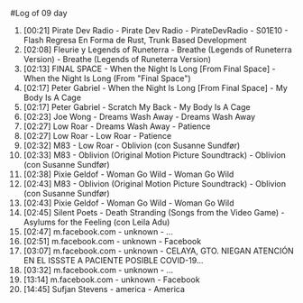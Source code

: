 #Log of 09 day

1. [00:21] Pirate Dev Radio - Pirate Dev Radio - PirateDevRadio - S01E10 - Flash Regresa En Forma de Rust, Trunk Based Development
1. [02:08] Fleurie y Legends of Runeterra - Breathe (Legends of Runeterra Version) - Breathe (Legends of Runeterra Version)
1. [02:13] FINAL SPACE - When the Night Is Long [From Final Space] - When the Night Is Long (From "Final Space")
1. [02:17] Peter Gabriel - When the Night Is Long [From Final Space] - My Body Is A Cage
1. [02:17] Peter Gabriel - Scratch My Back - My Body Is A Cage
1. [02:23] Joe Wong - Dreams Wash Away - Dreams Wash Away
1. [02:27] Low Roar - Dreams Wash Away - Patience
1. [02:27] Low Roar - Low Roar - Patience
1. [02:32] M83 - Low Roar - Oblivion (con Susanne Sundfør)
1. [02:33] M83 - Oblivion (Original Motion Picture Soundtrack) - Oblivion (con Susanne Sundfør)
1. [02:38] Pixie Geldof - Woman Go Wild - Woman Go Wild
1. [02:43] M83 - Oblivion (Original Motion Picture Soundtrack) - Oblivion (con Susanne Sundfør)
1. [02:43] Pixie Geldof - Woman Go Wild - Woman Go Wild
1. [02:45] Silent Poets - Death Stranding (Songs from the Video Game) - Asylums for the Feeling (con Leila Adu)
1. [02:47] m.facebook.com - unknown - ...
1. [02:51] m.facebook.com - unknown - Facebook
1. [03:07] m.facebook.com - unknown - CELAYA, GTO. NIEGAN ATENCIÓN EN EL ISSSTE A PACIENTE POSIBLE COVID-19...
1. [03:32] m.facebook.com - unknown - ...
1. [13:14] m.facebook.com - unknown - Facebook
1. [14:45] Sufjan Stevens - america - America
